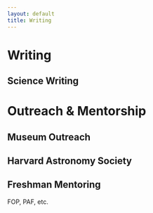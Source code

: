 ```yaml
---
layout: default
title: Writing
---
```


# Writing

## Science Writing

# Outreach & Mentorship

## Museum Outreach

## Harvard Astronomy Society

## Freshman Mentoring

FOP, PAF, etc. 
